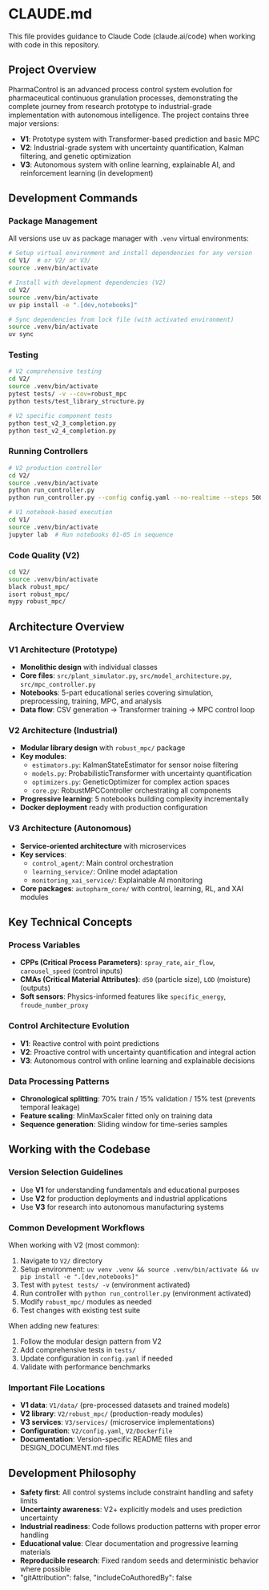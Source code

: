 # CLAUDE.md

This file provides guidance to Claude Code (claude.ai/code) when working with code in this repository.

## Project Overview

PharmaControl is an advanced process control system evolution for pharmaceutical continuous granulation processes, demonstrating the complete journey from research prototype to industrial-grade implementation with autonomous intelligence. The project contains three major versions:

- **V1**: Prototype system with Transformer-based prediction and basic MPC
- **V2**: Industrial-grade system with uncertainty quantification, Kalman filtering, and genetic optimization
- **V3**: Autonomous system with online learning, explainable AI, and reinforcement learning (in development)

## Development Commands

### Package Management
All versions use uv as package manager with `.venv` virtual environments:

```bash
# Setup virtual environment and install dependencies for any version
cd V1/  # or V2/ or V3/
source .venv/bin/activate

# Install with development dependencies (V2)
cd V2/
source .venv/bin/activate
uv pip install -e ".[dev,notebooks]"

# Sync dependencies from lock file (with activated environment)
source .venv/bin/activate
uv sync
```

### Testing
```bash
# V2 comprehensive testing
cd V2/
source .venv/bin/activate
pytest tests/ -v --cov=robust_mpc
python tests/test_library_structure.py

# V2 specific component tests
python test_v2_3_completion.py
python test_v2_4_completion.py
```

### Running Controllers
```bash
# V2 production controller
cd V2/
source .venv/bin/activate
python run_controller.py
python run_controller.py --config config.yaml --no-realtime --steps 500

# V1 notebook-based execution
cd V1/
source .venv/bin/activate
jupyter lab  # Run notebooks 01-05 in sequence
```

### Code Quality (V2)
```bash
cd V2/
source .venv/bin/activate
black robust_mpc/
isort robust_mpc/
mypy robust_mpc/
```

## Architecture Overview

### V1 Architecture (Prototype)
- **Monolithic design** with individual classes
- **Core files**: `src/plant_simulator.py`, `src/model_architecture.py`, `src/mpc_controller.py`
- **Notebooks**: 5-part educational series covering simulation, preprocessing, training, MPC, and analysis
- **Data flow**: CSV generation → Transformer training → MPC control loop

### V2 Architecture (Industrial)
- **Modular library design** with `robust_mpc/` package
- **Key modules**:
  - `estimators.py`: KalmanStateEstimator for sensor noise filtering
  - `models.py`: ProbabilisticTransformer with uncertainty quantification
  - `optimizers.py`: GeneticOptimizer for complex action spaces
  - `core.py`: RobustMPCController orchestrating all components
- **Progressive learning**: 5 notebooks building complexity incrementally
- **Docker deployment** ready with production configuration

### V3 Architecture (Autonomous)
- **Service-oriented architecture** with microservices
- **Key services**:
  - `control_agent/`: Main control orchestration
  - `learning_service/`: Online model adaptation
  - `monitoring_xai_service/`: Explainable AI monitoring
- **Core packages**: `autopharm_core/` with control, learning, RL, and XAI modules

## Key Technical Concepts

### Process Variables
- **CPPs (Critical Process Parameters)**: `spray_rate`, `air_flow`, `carousel_speed` (control inputs)
- **CMAs (Critical Material Attributes)**: `d50` (particle size), `LOD` (moisture) (outputs)
- **Soft sensors**: Physics-informed features like `specific_energy`, `froude_number_proxy`

### Control Architecture Evolution
- **V1**: Reactive control with point predictions
- **V2**: Proactive control with uncertainty quantification and integral action
- **V3**: Autonomous control with online learning and explainable decisions

### Data Processing Patterns
- **Chronological splitting**: 70% train / 15% validation / 15% test (prevents temporal leakage)
- **Feature scaling**: MinMaxScaler fitted only on training data
- **Sequence generation**: Sliding window for time-series samples

## Working with the Codebase

### Version Selection Guidelines
- Use **V1** for understanding fundamentals and educational purposes
- Use **V2** for production deployments and industrial applications
- Use **V3** for research into autonomous manufacturing systems

### Common Development Workflows

When working with V2 (most common):
1. Navigate to `V2/` directory
2. Setup environment: `uv venv .venv && source .venv/bin/activate && uv pip install -e ".[dev,notebooks]"`
3. Test with `pytest tests/ -v` (environment activated)
4. Run controller with `python run_controller.py` (environment activated)
5. Modify `robust_mpc/` modules as needed
6. Test changes with existing test suite

When adding new features:
1. Follow the modular design pattern from V2
2. Add comprehensive tests in `tests/`
3. Update configuration in `config.yaml` if needed
4. Validate with performance benchmarks

### Important File Locations
- **V1 data**: `V1/data/` (pre-processed datasets and trained models)
- **V2 library**: `V2/robust_mpc/` (production-ready modules)
- **V3 services**: `V3/services/` (microservice implementations)
- **Configuration**: `V2/config.yaml`, `V2/Dockerfile`
- **Documentation**: Version-specific README files and DESIGN_DOCUMENT.md files

## Development Philosophy

- **Safety first**: All control systems include constraint handling and safety limits
- **Uncertainty awareness**: V2+ explicitly models and uses prediction uncertainty
- **Industrial readiness**: Code follows production patterns with proper error handling
- **Educational value**: Clear documentation and progressive learning materials
- **Reproducible research**: Fixed random seeds and deterministic behavior where possible
- "gitAttribution": false, "includeCoAuthoredBy": false